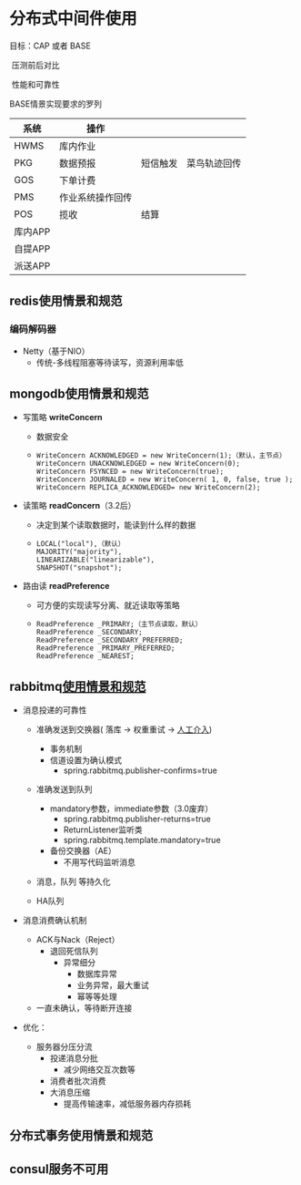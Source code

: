 # 分布式中间件使用

目标：CAP 或者 BASE

​           压测前后对比

​          性能和可靠性



BASE情景实现要求的罗列

| 系统    | 操作             |          |              |
| ------- | ---------------- | -------- | ------------ |
| HWMS    | 库内作业         |          |              |
| PKG     | 数据预报         | 短信触发 | 菜鸟轨迹回传 |
| GOS     | 下单计费         |          |              |
| PMS     | 作业系统操作回传 |          |              |
| POS     | 揽收             | 结算     |              |
| 库内APP |                  |          |              |
| 自提APP |                  |          |              |
| 派送APP |                  |          |              |



## redis使用情景和规范

### 编码解码器

- Netty（基于NIO）
  - 传统-多线程阻塞等待读写，资源利用率低

## mongodb使用情景和规范

- 写策略 **writeConcern**

  - 数据安全

  - ```properties
    WriteConcern ACKNOWLEDGED = new WriteConcern(1);（默认，主节点）
    WriteConcern UNACKNOWLEDGED = new WriteConcern(0);
    WriteConcern FSYNCED = new WriteConcern(true);
    WriteConcern JOURNALED = new WriteConcern( 1, 0, false, true );
    WriteConcern REPLICA_ACKNOWLEDGED= new WriteConcern(2);
    ```

- 读策略 **readConcern**（3.2后）

  - 决定到某个读取数据时，能读到什么样的数据

  - ```properties
    LOCAL("local"),（默认）
    MAJORITY("majority"),
    LINEARIZABLE("linearizable"),
    SNAPSHOT("snapshot");
    ```

- 路由读 **readPreference**

  - 可方便的实现读写分离、就近读取等策略

  - ```properties
    ReadPreference _PRIMARY;（主节点读取，默认）
    ReadPreference _SECONDARY;
    ReadPreference _SECONDARY_PREFERRED;
    ReadPreference _PRIMARY_PREFERRED;
    ReadPreference _NEAREST;
    ```

    

## rabbitmq[使用情景和规范](https://blog.csdn.net/u013256816/article/details/79147591)

- 消息投递的可靠性

  - 准确发送到交换器( 落库  ->  权重重试 ->  [人工介入](https://www.imooc.com/article/49814))
    - 事务机制
    - 信道设置为确认模式
      - spring.rabbitmq.publisher-confirms=true

  - 准确发送到队列
    - mandatory参数，immediate参数（3.0废弃）
      - spring.rabbitmq.publisher-returns=true
      - ReturnListener监听类
      - spring.rabbitmq.template.mandatory=true
    - 备份交换器（AE）
      - 不用写代码监听消息
  - 消息，队列 等持久化
  - HA队列

- 消息消费确认机制

  - ACK与Nack（Reject）
    - 退回死信队列
      - 异常细分
        - 数据库异常
        - 业务异常，最大重试
        - 幂等等处理
  - 一直未确认，等待断开连接

- 优化：

  - 服务器分压分流
    - 投递消息分批
      - 减少网络交互次数等
    - 消费者批次消费
    - 大消息压缩
      - 提高传输速率，减低服务器内存损耗

## 分布式事务使用情景和规范

## consul服务不可用





